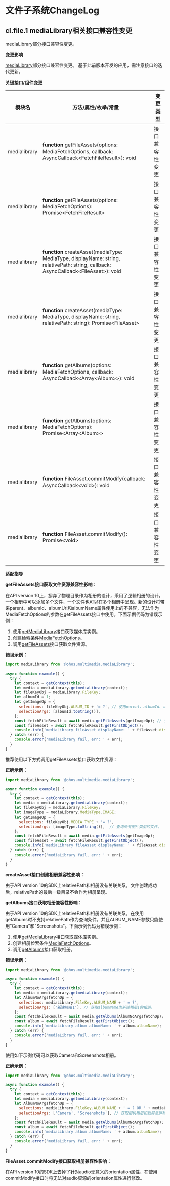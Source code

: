 # 文件子系统ChangeLog

## cl.file.1 mediaLibrary相关接口兼容性变更

mediaLibrary部分接口兼容性变更。

**变更影响**

[mediaLibrary](../../../application-dev/reference/apis/js-apis-medialibrary.md)部分接口兼容性变更。
基于此前版本开发的应用，需注意接口的迭代更新。

**关键接口/组件变更**

| 模块名                    | 方法/属性/枚举/常量                                          | 变更类型 |
| ------------------------- | ------------------------------------------------------------ | -------- |
| medialibrary   |  **function** getFileAssets(options: MediaFetchOptions, callback: AsyncCallback&lt;FetchFileResult&gt;): void | 接口兼容性变更     |
| medialibrary   |  **function** getFileAssets(options: MediaFetchOptions): Promise&lt;FetchFileResult&gt; | 接口兼容性变更     |
| medialibrary   |  **function** createAsset(mediaType: MediaType, displayName: string, relativePath: string, callback: AsyncCallback&lt;FileAsset&gt;): void| 接口兼容性变更     |
| medialibrary   |  **function** createAsset(mediaType: MediaType, displayName: string, relativePath: string): Promise&lt;FileAsset&gt;| 接口兼容性变更     |
| medialibrary   |  **function** getAlbums(options: MediaFetchOptions, callback: AsyncCallback&lt;Array&lt;Album&gt;&gt;): void | 接口兼容性变更     |
| medialibrary   |  **function** getAlbums(options: MediaFetchOptions): Promise&lt;Array&lt;Album&gt;&gt; | 接口兼容性变更     |
| medialibrary   |  **function** FileAsset.commitModify(callback: AsyncCallback&lt;void&gt;): void | 接口兼容性变更     |
| medialibrary   |  **function** FileAsset.commitModify(): Promise&lt;void&gt; | 接口兼容性变更     |

**适配指导**

**getFileAssets接口获取文件资源兼容性影响：**

在API version 10上，摒弃了物理目录作为相册的设计，采用了逻辑相册的设计，一个相册中可以添加多个文件，一个文件也可以在多个相册中呈现。新的设计将带来parent、albumId、albumUri和albumName属性使用上的不兼容，无法作为MediaFetchOptions的参数在getFileAssets接口中使用。下面示例代码为错误示例：

1. 使用[getMediaLibrary](../../../application-dev/reference/apis/js-apis-medialibrary.md#medialibrarygetmedialibrary)接口获取媒体库实例。
2. 创建检索条件[MediaFetchOptions](../../../application-dev/reference/apis/js-apis-medialibrary.md#mediafetchoptions7)。
3. 调用[getFileAssets](../../../application-dev/reference/apis/js-apis-medialibrary.md#getfileassets7)接口获取文件资源。

**错误示例：**

```js
import mediaLibrary from '@ohos.multimedia.mediaLibrary';

async function example() {
  try {
    let context = getContext(this);
    let media = mediaLibrary.getmediaLibrary(context);
    let fileKeyObj = mediaLibrary.FileKey;
    let albumId = 1;
    let getImageOp = {
      selections: fileKeyObj.ALBUM_ID + '= ?', // 使用parent、albumId、albumUri和albumName属性查询均无法获取文件资源。
      selectionArgs: [albumId.toString()],
    };
    const fetchFileResult = await media.getFileAssets(getImageOp); // 查询失败，获取的fetchFileResult为空。
    const fileAsset = await fetchFileResult.getFirstObject();
    console.info('mediaLibrary fileAsset displayName: ' + fileAsset.displayName);
  } catch (err) {
    console.error('mediaLibrary fail, err: ' + err);
  }
}
```

推荐使用以下方式调用getFileAssets接口获取文件资源：

**正确示例：**

```js
import mediaLibrary from '@ohos.multimedia.mediaLibrary';

async function example() {
  try {
    let context = getContext(this);
    let media = mediaLibrary.getmediaLibrary(context);
    let fileKeyObj = mediaLibrary.FileKey;
    let imageType = mediaLibrary.MediaType.IMAGE;
    let getImageOp = {
      selections: fileKeyObj.MEDIA_TYPE + '= ?',
      selectionArgs: [imageType.toString()],  // 查询所有图片类型的文件。
    };
    const fetchFileResult = await media.getFileAssets(getImageOp); 
    const fileAsset = await fetchFileResult.getFirstObject();
    console.info('mediaLibrary fileAsset displayName: ' + fileAsset.displayName);
  } catch (err) {
    console.error('mediaLibrary fail, err: ' + err);
  }
}
```

**createAsset接口创建相册兼容性影响：**

由于API version 10的SDK上relativePath和相册没有关联关系，文件创建成功后，relativePath的最后一级目录不会作为相册呈现。

**getAlbums接口获取相册兼容性影响：**

由于API version 10的SDK上relativePath和相册没有关联关系，在使用getAlbums时不支持relativePath作为查询条件，并且ALBUM_NAME参数只能使用"Camera"和"Screenshots"。下面示例代码为错误示例：

1. 使用[getMediaLibrary](../../../application-dev/reference/apis/js-apis-medialibrary.md#medialibrarygetmedialibrary)接口获取媒体库实例。
2. 创建相册检索条件[MediaFetchOptions](../../../application-dev/reference/apis/js-apis-medialibrary.md#mediafetchoptions7)。
3. 调用[getAlbums](../../../application-dev/reference/apis/js-apis-medialibrary.md#getalbums7)接口获取相册。

**错误示例：**

```js
import mediaLibrary from '@ohos.multimedia.mediaLibrary';

async function example() {
  try {
    let context = getContext(this);
    let media = mediaLibrary.getmediaLibrary(context);
    let AlbumNoArgsfetchOp = {
      selections: mediaLibrary.FileKey.ALBUM_NAME + ' = ?',
      selectionArgs: ['新建相册1'], // 获取albumName为新建相册1的相册。
    };
    const fetchFileResult = await media.getAlbums(AlbumNoArgsfetchOp); // 查询失败，获取的fetchFileResult为空。
    const album = await fetchFileResult.getFirstObject();
    console.info('mediaLibrary album albumName: ' + album.albumName);
  } catch (err) {
    console.error('mediaLibrary fail, err: ' + err);
  }
}
```

使用如下示例代码可以获取Camera和Screenshots相册。

**正确示例：**

```js
import mediaLibrary from '@ohos.multimedia.mediaLibrary';

async function example() {
  try {
    let context = getContext(this);
    let media = mediaLibrary.getmediaLibrary(context);
    let AlbumNoArgsfetchOp = {
      selections: mediaLibrary.FileKey.ALBUM_NAME + ' = ? OR ' + mediaLibrary.FileKey.ALBUM_NAME + ' = ?',
      selectionArgs: ['Camera', 'Screenshots'], // 获取相机相册和截屏录屏相册。
    };
    const fetchFileResult = await media.getAlbums(AlbumNoArgsfetchOp);
    const album = await fetchFileResult.getFirstObject();
    console.info('mediaLibrary album albumName: ' + album.albumName);
  } catch (err) {
    console.error('mediaLibrary fail, err: ' + err);
  }
}
```

**FileAsset.commitModify接口获取相册兼容性影响：**

在API version 10的SDK上去掉了针对audio无意义的orientation属性，在使用commitModify接口时将无法对audio资源的orientation属性进行修改。
